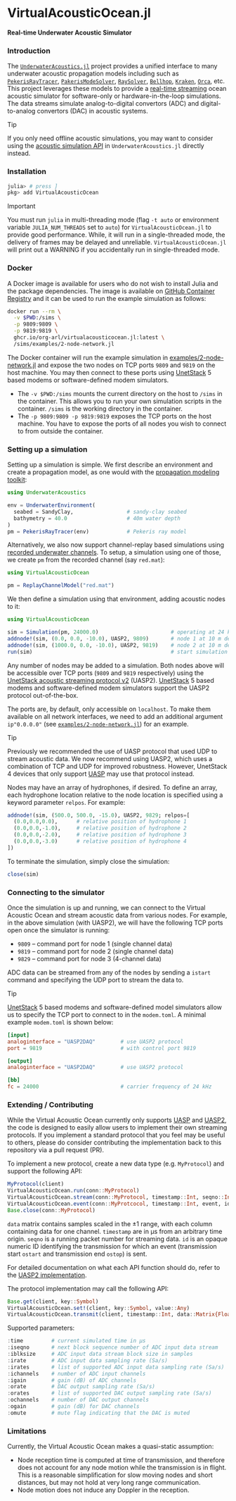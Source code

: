 # VirtualAcousticOcean.jl
**Real-time Underwater Acoustic Simulator**

### Introduction

The [`UnderwaterAcoustics.jl`](https://github.com/org-arl/UnderwaterAcoustics.jl) project provides a unified interface to many underwater acoustic propagation models including such as [`PekerisRayTracer`](https://org-arl.github.io/UnderwaterAcoustics.jl/pekeris-rays.html), [`PakerisModeSolver`](https://org-arl.github.io/UnderwaterAcoustics.jl/pekeris-modes.html), [`RaySolver`](https://org-arl.github.io/UnderwaterAcoustics.jl/raysolver.html), [`Bellhop`](https://org-arl.github.io/UnderwaterAcoustics.jl/bellhop.html), [`Kraken`](https://org-arl.github.io/UnderwaterAcoustics.jl/kraken.html), [`Orca`](https://org-arl.github.io/UnderwaterAcoustics.jl/orca.html), etc. This project leverages these models to provide a <u>real-time streaming</u> ocean acoustic simulator for software-only or hardware-in-the-loop simulations. The data streams simulate analog-to-digital convertors (ADC) and digital-to-analog convertors (DAC) in acoustic systems.

> [!TIP]
If you only need offline acoustic simulations, you may want to consider using the [acoustic simulation API](https://org-arl.github.io/UnderwaterAcoustics.jl/quickstart.html#channel-modeling) in `UnderwaterAcoustics.jl` directly instead.

### Installation

```julia
julia> # press ]
pkg> add VirtualAcousticOcean
```

> [!IMPORTANT]
> You must run `julia` in multi-threading mode (flag `-t auto` or environment variable `JULIA_NUM_THREADS` set to `auto`) for `VirtualAcousticOcean.jl` to provide good performance. While, it will run in a single-threaded mode, the delivery of frames may be delayed and unreliable. `VirtualAcousticOcean.jl` will print out a WARNING if you accidentally run in single-threaded mode.

### Docker

A Docker image is available for users who do not wish to install Julia and the package dependencies. The image is available on [GitHub Container Registry](http://ghcr.io/org-arl/virtualacousticocean) and it can be used to run the example simulation as follows:

```bash
docker run --rm \
  -v $PWD:/sims \
  -p 9809:9809 \
  -p 9819:9819 \
  ghcr.io/org-arl/virtualacousticocean.jl:latest \
  /sims/examples/2-node-network.jl
```

The Docker container will run the example simulation in [examples/2-node-network.jl](examples/2-node-network.jl) and expose the two nodes on TCP ports `9809` and `9819` on the host machine. You may then connect to these ports using [UnetStack](http://www.unetstack.net) 5 based modems or software-defined modem simulators.

- The `-v $PWD:/sims` mounts the current directory on the host to `/sims` in the container. This allows you to run your own simulation scripts in the container. `/sims` is the working directory in the container.
- The `-p 9809:9809 -p 9819:9819` exposes the TCP ports on the host machine. You have to expose the ports of all nodes you wish to connect to from outside the container.

### Setting up a simulation

Setting up a simulation is simple. We first describe an environment and create a propagation model, as one would with the [propagation modeling toolkit](https://org-arl.github.io/UnderwaterAcoustics.jl/quickstart.html):
```julia
using UnderwaterAcoustics

env = UnderwaterEnvironment(
  seabed = SandyClay,                 # sandy-clay seabed
  bathymetry = 40.0                   # 40m water depth
)
pm = PekerisRayTracer(env)            # Pekeris ray model
```

Alternatively, we also now support channel-replay based simulations using [recorded underwater channels](https://org-arl.github.io/UnderwaterAcoustics.jl/replay.html). To setup, a simulation using one of those, we create `pm` from the recorded channel (say `red.mat`):
```julia
using VirtualAcousticOcean

pm = ReplayChannelModel("red.mat")
```

We then define a simulation using that environment, adding acoustic nodes to it:
```julia
using VirtualAcousticOcean

sim = Simulation(pm, 24000.0)                       # operating at 24 kHz nominal frequency
addnode!(sim, (0.0, 0.0, -10.0), UASP2, 9809)       # node 1 at 10 m depth
addnode!(sim, (1000.0, 0.0, -10.0), UASP2, 9819)    # node 2 at 10 m depth, 1 km away
run(sim)                                            # start simulation (non-blocking)
```
Any number of nodes may be added to a simulation. Both nodes above will be accessible over TCP ports (`9809` and `9819` respectively) using the [UnetStack acoustic streaming protocol v2](./docs/uasp2-protocol.md) (UASP2). [UnetStack](http://www.unetstack.net) 5 based modems and software-defined modem simulators support the UASP2 protocol out-of-the-box.

The ports are, by default, only accessible on `localhost`. To make them available on all network interfaces, we need to add an additional argument `ip"0.0.0.0"` (see [`examples/2-node-network.jl`](examples/2-node-network.jl)) for an example.

> [!TIP]
Previously we recommended the use of UASP protocol that used UDP to stream acoustic data. We now recommend using UASP2, which uses a combination of TCP and UDP for improved robustness. However, UnetStack 4 devices that only support [UASP](./docs/uasp-protocol.md) may use that protocol instead.

Nodes may have an array of hydrophones, if desired. To define an array, each hydrophone location relative to the node location is specified using a keyword parameter `relpos`. For example:
```julia
addnode!(sim, (500.0, 500.0, -15.0), UASP2, 9829; relpos=[
  (0.0,0.0,0.0),      # relative position of hydrophone 1
  (0.0,0.0,-1.0),     # relative position of hydrophone 2
  (0.0,0.0,-2.0),     # relative position of hydrophone 3
  (0.0,0.0,-3.0)      # relative position of hydrophone 4
])
```
To terminate the simulation, simply close the simulation:
```julia
close(sim)
```

### Connecting to the simulator

Once the simulation is up and running, we can connect to the Virtual Acoustic Ocean and stream acoustic data from various nodes. For example, in the above simulation (with UASP2), we will have the following TCP ports open once the simulator is running:
- `9809` – command port for node 1 (single channel data)
- `9819` – command port for node 2 (single channel data)
- `9829` – command port for node 3 (4-channel data)

ADC data can be streamed from any of the nodes by sending a `istart` command and specifying the UDP port to stream the data to.

> [!TIP]
[UnetStack](www.unetstack.net) 5 based modems and software-defined model simulators allow us to specify the TCP port to connect to in the `modem.toml`. A minimal example `modem.toml` is shown below:

```toml
[input]
analoginterface = "UASP2DAQ"        # use UASP2 protocol
port = 9819                         # with control port 9819

[output]
analoginterface = "UASP2DAQ"        # use UASP2 protocol

[bb]
fc = 24000                          # carrier frequency of 24 kHz
```

### Extending / Contributing

While the Virtual Acoustic Ocean currently only supports [UASP](./docs/uasp-protocol.md) and [UASP2](./docs/uasp2-protocol.md), the code is designed to easily allow users to implement their own streaming protocols. If you implement a standard protocol that you feel may be useful to others, please do consider contributing the implementation back to this repository via a pull request (PR).

To implement a new protocol, create a new data type (e.g. `MyProtocol`) and support the following API:
```julia
MyProtocol(client)
VirtualAcousticOcean.run(conn::MyProtocol)
VirtualAcousticOcean.stream(conn::MyProtocol, timestamp::Int, seqno::Int, data::Matrix{Float32})
VirtualAcousticOcean.event(conn::MyProtcocol, timestamp::Int, event, id)
Base.close(conn::MyProtocol)
```
`data` matrix contains samples scaled in the ±1 range, with each column containing data for one channel. `timestamp` are in µs from an arbitrary time origin. `seqno` is a running packet number for streaming data. `id` is an opaque numeric ID identifying the transmission for which an event (transmission start `ostart` and transmission end `ostop`) is sent.

For detailed documentation on what each API function should do, refer to the [UASP2 implementation](./src/uasp2.jl).

The protocol implementation may call the following API:
```julia
Base.get(client, key::Symbol)                                                     # get parameter
VirtualAcousticOcean.set!(client, key::Symbol, value::Any)                        # set parameter
VirtualAcousticOcean.transmit(client, timestamp::Int, data::Matrix{Float32}, id)  # transmit a signal
```

Supported parameters:
```julia
:time         # current simulated time in µs
:iseqno       # next block sequence number of ADC input data stream
:iblksize     # ADC input data stream block size in samples
:irate        # ADC input data sampling rate (Sa/s)
:irates       # list of supported ADC input data sampling rate (Sa/s)
:ichannels    # number of ADC input channels
:igain        # gain (dB) of ADC channels
:orate        # DAC output sampling rate (Sa/s)
:orates       # list of supported DAC output sampling rate (Sa/s)
:ochannels    # number of DAC output channels
:ogain        # gain (dB) for DAC channels
:omute        # mute flag indicating that the DAC is muted
```

### Limitations

Currently, the Virtual Acoustic Ocean makes a quasi-static assumption:
- Node reception time is computed at time of transmission, and therefore does not account for any node motion while the transmission is in flight. This is a reasonable simplification for slow moving nodes and short distances, but may not hold at very long range communication.
- Node motion does not induce any Doppler in the reception.
